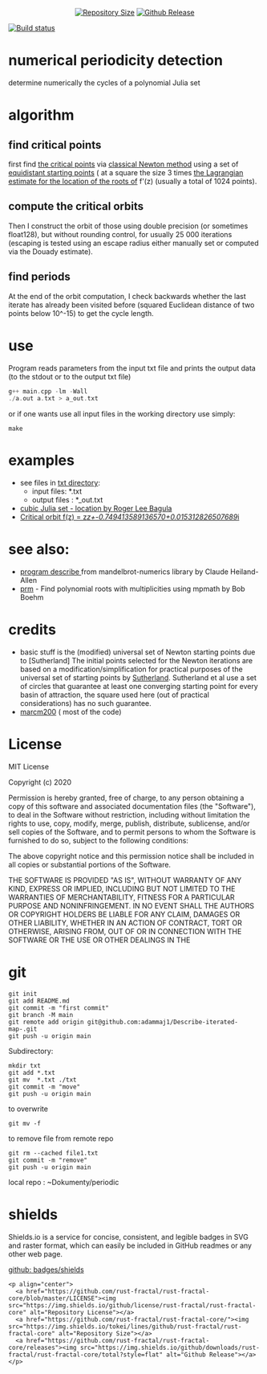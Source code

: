 <p align="center">
  <a href="https://github.com/adammaj1/Describe-iterated-map-"><img src="https://img.shields.io/tokei/lines/github/adammaj1/Describe-iterated-map-" alt="Repository Size"></a>
  <a href="https://github.com/adammaj1/Describe-iterated-map-/releases"><img src="https://img.shields.io/github/downloads/adammaj1/Describe-iterated-map-/total?style=flat" alt="Github Release"></a>
</p>

[![Build status](https://github.com/Anaconda-Platform/anaconda-project/workflows/Build%20and%20test/badge.svg)](https://github.com/Anaconda-Platform/anaconda-project/actions)


# numerical periodicity detection

determine numerically the cycles of a polynomial Julia set

# algorithm

## find critical points
first find [the critical points](https://en.wikipedia.org/wiki/Critical_point_(mathematics)) via [classical Newton method](https://en.wikibooks.org/wiki/Fractals/Mathematics/Newton_method) using a set of [equidistant starting points](https://gitlab.com/adammajewski/periodic-points-of-complex-quadratic-polynomial-using-newton-method) (  at a square the size 3 times [the Lagrangian estimate for the location of the roots of](https://en.wikipedia.org/wiki/Geometrical_properties_of_polynomial_roots#Lagrange's_and_Cauchy's_bounds) f'(z) (usually a total of 1024 points). 

## compute the critical orbits
Then I construct the orbit of those using double precision (or sometimes float128), but without rounding control, for usually 25 000 iterations (escaping is tested using an escape radius either manually set or computed via the Douady estimate). 


## find periods
At the end of the orbit computation, I check backwards whether the last iterate has already been visited before (squared Euclidean distance of two points below 10^-15) to get the cycle length.



# use 
Program reads parameters from the input txt file and prints the output data (to the stdout or to the output txt file)


```c
g++ main.cpp -lm -Wall
./a.out a.txt > a_out.txt
```

or if one wants use all input files in the working directory use simply:

```
make
``` 

# examples
* see files in [txt directory](./txt): 
  * input files: *.txt
  * output files : *_out.txt
* [cubic Julia set - location by  Roger Lee Bagula](https://commons.wikimedia.org/wiki/File:Cubic_Julia_set_C_%3D-0.040000000000000036-0.78*I_with_internal_level_curves.png)
* [Critical orbit f(z) = z*z+-0.749413589136570+0.015312826507689*i](https://commons.wikimedia.org/wiki/File:Critical_orbit_f(z)_%3D_z*z%2Bc_and_c%3D-0.749413589136570%2B0.015312826507689*i.png)

# see also:
* [program describe ](https://en.wikibooks.org/wiki/Fractals/mandelbrot-numerics#m-describe) from mandelbrot-numerics  library by Claude Heiland-Allen
* [prm](https://github.com/raboehm/prm) - Find polynomial roots with multiplicities using mpmath by Bob Boehm

# credits
* basic stuff is the (modified) universal set of Newton starting points due to [Sutherland]
The initial points selected for the Newton iterations are based on a modification/simplification for practical purposes of the universal set of starting points by [Sutherland](http://pi.math.cornell.edu/~hubbard/NewtonInventiones.pdf). Sutherland et al use a set of circles that guarantee at least one converging starting point for every basin of attraction, the square used here (out of practical considerations) has no such guarantee. 
* [marcm200](https://github.com/marcm200) ( most of the code) 





# License
MIT License

Copyright (c) 2020 

Permission is hereby granted, free of charge, to any person obtaining a copy
of this software and associated documentation files (the "Software"), to deal
in the Software without restriction, including without limitation the rights
to use, copy, modify, merge, publish, distribute, sublicense, and/or sell
copies of the Software, and to permit persons to whom the Software is
furnished to do so, subject to the following conditions:

The above copyright notice and this permission notice shall be included in all
copies or substantial portions of the Software.

THE SOFTWARE IS PROVIDED "AS IS", WITHOUT WARRANTY OF ANY KIND, EXPRESS OR
IMPLIED, INCLUDING BUT NOT LIMITED TO THE WARRANTIES OF MERCHANTABILITY,
FITNESS FOR A PARTICULAR PURPOSE AND NONINFRINGEMENT. IN NO EVENT SHALL THE
AUTHORS OR COPYRIGHT HOLDERS BE LIABLE FOR ANY CLAIM, DAMAGES OR OTHER
LIABILITY, WHETHER IN AN ACTION OF CONTRACT, TORT OR OTHERWISE, ARISING FROM,
OUT OF OR IN CONNECTION WITH THE SOFTWARE OR THE USE OR OTHER DEALINGS IN THE




# git


```git
git init
git add README.md
git commit -m "first commit"
git branch -M main
git remote add origin git@github.com:adammaj1/Describe-iterated-map-.git
git push -u origin main
```

Subdirectory: 

```git
mkdir txt
git add *.txt
git mv  *.txt ./txt
git commit -m "move"
git push -u origin main
```
to overwrite

```git
git mv -f 
```

to remove file from remote repo

```git
git rm --cached file1.txt
git commit -m "remove"
git push -u origin main
```


local repo : ~Dokumenty/periodic

# shields

Shields.io is a service for concise, consistent, and legible badges in SVG and raster format, which can easily be included in GitHub readmes or any other web page.  

[github: badges/shields](https://github.com/badges/shields)

```
<p align="center">
  <a href="https://github.com/rust-fractal/rust-fractal-core/blob/master/LICENSE"><img src="https://img.shields.io/github/license/rust-fractal/rust-fractal-core" alt="Repository License"></a>
  <a href="https://github.com/rust-fractal/rust-fractal-core/"><img src="https://img.shields.io/tokei/lines/github/rust-fractal/rust-fractal-core" alt="Repository Size"></a>
  <a href="https://github.com/rust-fractal/rust-fractal-core/releases"><img src="https://img.shields.io/github/downloads/rust-fractal/rust-fractal-core/total?style=flat" alt="Github Release"></a>
</p>
```


